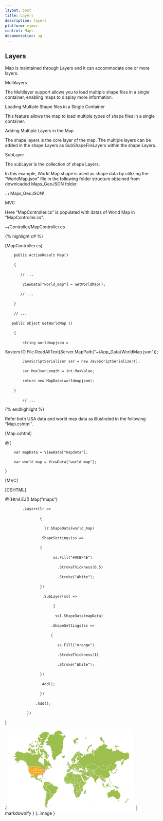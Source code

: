 ```yaml
---
layout: post
title: Layers
description: layers
platform: ejmvc
control: Maps
documentation: ug
---
```


## Layers

Map is maintained through Layers and it can accommodate one or more layers.

Multilayers

The Multilayer support allows you to load multiple shape files in a single container, enabling maps to display more information.

Loading Multiple Shape files in a Single Container

This feature allows the map to load multiple types of shape files in a single container.

Adding Multiple Layers in the Map 

The shape layers is the core layer of the map. The multiple layers can be added in the shape Layers as SubShapeFileLayers within the shape Layers.

SubLayer

The subLayer is the collection of shape Layers. 

In this example, World Map shape is used as shape data by utilizing the “WorldMap.json” file in the following folder structure obtained from downloaded Maps_GeoJSON folder.

..\ Maps_GeoJSON\

MVC

Here “MapController.cs” is populated with datas of World Map in “MapController.cs”.

~/Controller/MapController.cs



{% highlight c# %}

[MapController.cs]



        public ActionResult Map()

        {

           // ...

            ViewData["world_map"] = GetWorldMap();

           // ...

        }

        // ...

       public object GetWorldMap ()

        {

            string worldmapjson =                                                                                                                                                                                                                                                                                                                                                                                                                                                                                                                                                                                                                                      

System.IO.File.ReadAllText(Server.MapPath("~/App_Data/WorldMap.json"));

            JavaScriptSerializer ser = new JavaScriptSerializer();

            ser.MaxJsonLength = int.MaxValue;

            return new MapData(worldmapjson);

        }

            // ...





{% endhighlight %}



Refer both USA data and world map data as illustrated in the following “Map.cshtml”.



[Map.cshtml]



@{       

        var mapData = ViewData["mapdata"];

        var world_map = ViewData["world_map"];

 } 

 [MVC]



[CSHTML]



@(Html.EJ().Map("maps")

            .Layers(lr =>

                    {

                      lr.ShapeData(world_map)

                    .ShapeSettings(ss =>

                    {

                          ss.Fill("#9CBF4E")

                            .StrokeThickness(0.5)

                            .Stroke("White");                            

                    })

                     .SubLayer(ssl =>

                          {     

                           ssl.ShapeData(mapData)

                         .ShapeSettings(ss =>

                         {

                            ss.Fill("orange")

                            .StrokeThickness(1)

                            .Stroke("White");                            

                    })

                    .Add();                     

                    })

                  .Add();

              })           

   )            



{ ![](Layers_images/Layers_img1.png) | markdownify }
{:.image }



